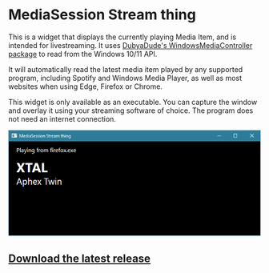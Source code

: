 # MediaSession Stream thing

This is a widget that displays the currently playing Media Item, and is intended for livestreaming. It uses [DubyaDude's WindowsMediaController package](https://github.com/DubyaDude/WindowsMediaController) to read from the Windows 10/11 API.

It will automatically read the latest media item played by any supported program, including Spotify and Windows Media Player, as well as most websites when using Edge, Firefox or Chrome.

This widget is only available as an executable. You can capture the window and overlay it using your streaming software of choice. The program does not need an internet connection.

![Screenshot](Screenshot.png)

## [Download the latest release](https://github.com/x-sheep/WindowsMediaController/releases)
